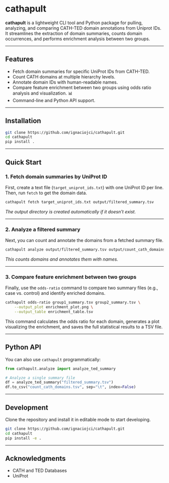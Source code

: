 # cathapult

**cathapult** is a lightweight CLI tool and Python package for pulling, analyzing, and comparing CATH-TED domain annotations from Uniprot IDs. It streamlines the extraction of domain summaries, counts domain occurrences, and performs enrichment analysis between two groups.

-----

## Features

  - Fetch domain summaries for specific UniProt IDs from CATH-TED.
  - Count CATH domains at multiple hierarchy levels.
  - Annotate domain IDs with human-readable names.
  - Compare feature enrichment between two groups using odds ratio analysis and visualization. 📊
  - Command-line and Python API support.

-----

## Installation

```bash
git clone https://github.com/ignaciojci/cathapult.git
cd cathapult
pip install .
```

-----

## Quick Start

### 1\. Fetch domain summaries by UniProt ID

First, create a text file (`target_uniprot_ids.txt`) with one UniProt ID per line. Then, run `fetch` to get the domain data.

```bash
cathapult fetch target_uniprot_ids.txt output/filtered_summary.tsv
```

*The output directory is created automatically if it doesn’t exist.*

-----

### 2\. Analyze a filtered summary

Next, you can count and annotate the domains from a fetched summary file.

```bash
cathapult analyze output/filtered_summary.tsv output/count_cath_domains.tsv
```

*This counts domains and annotates them with names.*

-----

### 3\. Compare feature enrichment between two groups

Finally, use the `odds-ratio` command to compare two summary files (e.g., case vs. control) and identify enriched domains.

```bash
cathapult odds-ratio group1_summary.tsv group2_summary.tsv \
    --output_plot enrichment_plot.png \
    --output_table enrichment_table.tsv
```

This command calculates the odds ratio for each domain, generates a plot visualizing the enrichment, and saves the full statistical results to a TSV file.

-----

## Python API

You can also use `cathapult` programmatically:

```python
from cathapult.analyze import analyze_ted_summary

# Analyze a single summary file
df = analyze_ted_summary("filtered_summary.tsv")
df.to_csv("count_cath_domains.tsv", sep="\t", index=False)
```

-----

## Development

Clone the repository and install it in editable mode to start developing.

```bash
git clone https://github.com/ignaciojci/cathapult.git
cd cathapult
pip install -e .
```

-----

## Acknowledgments

  - CATH and TED Databases
  - UniProt